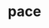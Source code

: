 ---
category: 4-letters
denotation: null
name: pace
reference_link: https://www.etymonline.com/word/pace
root_language: null
root_name: null
title: pace
type: free
word_sums:
- respelling: pace
  sum: 'Pace + '
---